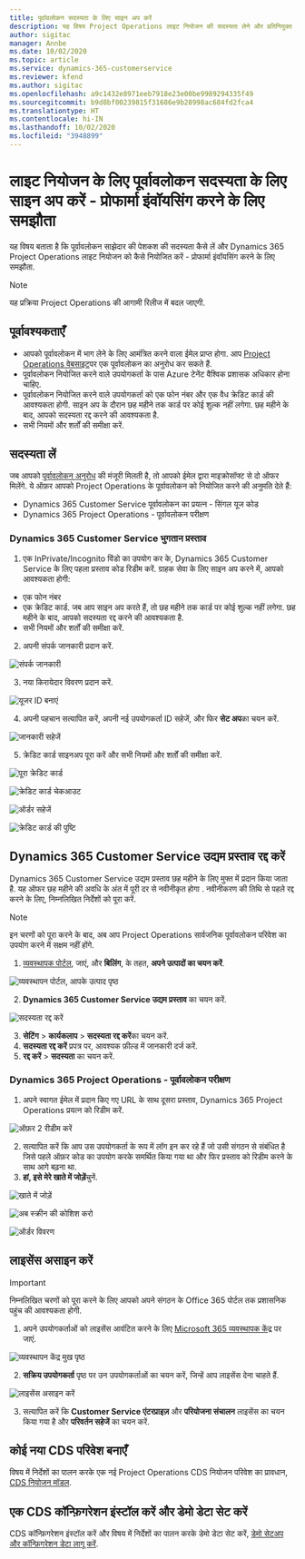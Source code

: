 ```yaml
---
title: पूर्वावलोकन सदस्यता के लिए साइन अप करें
description: यह विषय Project Operations लाइट नियोजन की सदस्यता लेने और प्रतिनियुक्त करने के तरीके के बारे में जानकारी प्रदान करता है - प्रोफार्मा इuवॉयसिंग के लिए समझौता.
author: sigitac
manager: Annbe
ms.date: 10/02/2020
ms.topic: article
ms.service: dynamics-365-customerservice
ms.reviewer: kfend
ms.author: sigitac
ms.openlocfilehash: a9c1432e8971eeb7918e23e00be9989294335f49
ms.sourcegitcommit: b9d8bf00239815f31686e9b28998ac684fd2fca4
ms.translationtype: HT
ms.contentlocale: hi-IN
ms.lasthandoff: 10/02/2020
ms.locfileid: "3948899"
---
```

# <a name="sign-up-for-a-preview-subscription-for-lite-deployment--deal-to-proforma-invoicing"></a>लाइट नियोजन के लिए पूर्वावलोकन सदस्यता के लिए साइन अप करें - प्रोफार्मा इंवॉयसिंग करने के लिए समझौता

यह विषय बताता है कि पूर्वावलोकन साझेदार की पेशकश की सदस्यता कैसे लें और Dynamics 365 Project Operations लाइट नियोजन को कैसे नियोजित करें - प्रोफार्मा इंवॉयसिंग करने के लिए समझौता.

> [!NOTE]
> यह प्रक्रिया Project Operations की आगामी रिलीज में बदल जाएगी.

## <a name="prerequisites"></a>पूर्वावश्यकताएँ

- आपको पूर्वावलोकन में भाग लेने के लिए आमंत्रित करने वाला ईमेल प्राप्त होगा. आप [Project Operations वेबसाइट](https://dynamics.microsoft.com/en-us/project-operations/overview/)पर एक पूर्वावलोकन का अनुरोध कर सकते हैं.
- पूर्वावलोकन नियोजित करने वाले उपयोगकर्ता के पास Azure टेनेंट वैश्विक प्रशासक अधिकार होना चाहिए.
- पूर्वावलोकन नियोजित करने वाले उपयोगकर्ता को एक फोन नंबर और एक वैध क्रेडिट कार्ड की आवश्यकता होगी. साइन अप के दौरान छह महीने तक कार्ड पर कोई शुल्क नहीं लगेगा. छह महीने के बाद, आपको सदस्यता रद्द करने की आवश्यकता है. 
- सभी नियमों और शर्तों की समीक्षा करें.

## <a name="subscribe"></a>सदस्यता लें

जब आपको [पूर्वावलोकन अनुरोध](https://forms.office.com/FormsPro/Pages/ResponsePage.aspx?id=v4j5cvGGr0GRqy180BHbR56j8lZs0FdAvwT75_WNFyxUMkRDV1NYQU5TNjE2VjhKOVBUNVg2R0s1NC4u) की मंजूरी मिलती है, तो आपको ईमेल द्वारा माइक्रोसॉफ्ट से दो ऑफर मिलेंगे. ये ऑफ़र आपको Project Operations के पूर्वावलोकन को नियोजित करने की अनुमति देते हैं:

- Dynamics 365 Customer Service पूर्वावलोकन का प्रयत्न - सिंगल यूज कोड
- Dynamics 365 Project Operations - पूर्वावलोकन परीक्षण

### <a name="dynamics-365-customer-service-paid-offer"></a>Dynamics 365 Customer Service भुगतान प्रस्ताव

1. एक InPrivate/Incognito विंडो का उपयोग कर के, Dynamics 365 Customer Service के लिए पहला प्रस्ताव कोड रिडीम करें. ग्राहक सेवा के लिए साइन अप करने में, आपको आवश्यकता होगी:

- एक फोन नंबर
- एक क्रेडिट कार्ड. जब आप साइन अप करते हैं, तो छह महीने तक कार्ड पर कोई शुल्क नहीं लगेगा. छह महीने के बाद, आपको सदस्यता रद्द करने की आवश्यकता है.
- सभी नियमों और शर्तों की समीक्षा करें.

2. अपनी संपर्क जानकारी प्रदान करें.

![संपर्क जानकारी](./media/1ContactInformation.png)

3. नया किरायेदार विवरण प्रदान करें.

![यूजर ID बनाएं](./media/2CreateUserID.png)

4. अपनी पहचान सत्यापित करें, अपनी नई उपयोगकर्ता ID सहेजें, और फिर **सेट अप**का चयन करें.

![जानकारी सहेजें](./media/3SaveInfo.png)

5. क्रेडिट कार्ड साइनअप पूरा करें और सभी नियमों और शर्तों की समीक्षा करें. 

![पूरा क्रेडिट कार्ड](./media/4CompleteCreditCard.png)

![क्रेडिट कार्ड चेकआउट](./media/5CreditCardCheckout.png)

![ऑर्डर सहेजें](./media/6SaveOrder.png)

![क्रेडिट कार्ड की पुष्टि](./media/7Confirmation.png)

## <a name="cancel-the-dynamics-365-customer-service-enterprise-offer"></a>Dynamics 365 Customer Service उद्यम प्रस्ताव रद्द करें

Dynamics 365 Customer Service उद्यम प्रस्ताव छह महीने के लिए मुफ्त में प्रदान किया जाता है. यह ऑफर छह महीने की अवधि के अंत में पूरी दर से नवीनीकृत होगा . नवीनीकरण की तिथि से पहले रद्द करने के लिए, निम्नलिखित निर्देशों को पूरा करें. 

> [!NOTE]
> इन चरणों को पूरा करने के बाद, अब आप Project Operations सार्वजनिक पूर्वावलोकन परिवेश का उपयोग करने में सक्षम नहीं होंगे.

1. [व्यवस्थापक पोर्टल](https://admin.microsoft.com/), जाएं, और **बिलिंग**, के तहत, **अपने उत्पादों का चयन करें**.

![व्यवस्थापन पोर्टल, आपके उत्पाद पृष्ठ](./media/8AdminPortal.png)

2. **Dynamics 365 Customer Service उद्यम प्रस्ताव** का चयन करें.

![सदस्यता रद्द करें](./media/9CancelSubscription.png)

3. **सेटिंग** > **कार्यकलाप** > **सदस्यता रद्द करें**का चयन करें.
4. **सदस्यता रद्द करें** प्रपत्र पर, आवश्यक फ़ील्ड में जानकारी दर्ज करें.
5. **रद्द करें** > **सदस्यता** का चयन करें.

### <a name="dynamics-365-project-operations--preview-trial"></a>Dynamics 365 Project Operations - पूर्वावलोकन परीक्षण

1. अपने स्वागत ईमेल में प्रदान किए गए URL के साथ दूसरा प्रस्ताव, Dynamics 365 Project Operations प्रयत्न को रिडीम करें.

![ऑफ़र 2 रीडीम करें](./media/10RedeemOffer2.png)

2. सत्यापित करें कि आप उस उपयोगकर्ता के रूप में लॉग इन कर रहे हैं जो उसी संगठन से संबंधित है जिसे पहले ऑफ़र कोड का उपयोग करके समर्थित किया गया था और फिर प्रस्ताव को रिडीम करने के साथ आगे बढ़ना था. 
3. **हां, इसे मेरे खाते में जोड़ें**चुनें.

![खाते में जोड़ें](./media/11AddToAccount.png)

![अब स्क्रीन की कोशिश करो](./media/12TryNow.png)

![ऑर्डर विवरण](./media/13Confirmation.png)

## <a name="assign-licenses"></a>लाइसेंस असाइन करें

> [!IMPORTANT]
> निम्नलिखित चरणों को पूरा करने के लिए आपको अपने संगठन के Office 365 पोर्टल तक प्रशासनिक पहुंच की आवश्यकता होगी.

1. अपने उपयोगकर्ताओं को लाइसेंस आवंटित करने के लिए [Microsoft 365 व्यवस्थापक केंद्र](https://portal.office.com/) पर जाएं.

![व्यवस्थापन केंद्र मुख पृष्ठ](./media/14AdminPortal.png)

2. **सक्रिय उपयोगकर्ता** पृष्ठ पर उन उपयोगकर्ताओं का चयन करें, जिन्हें आप लाइसेंस देना चाहते हैं.

![लाइसेंस असाइन करें](./media/15AssignLicenses.png)

3. सत्यापित करें कि **Customer Service एंटरप्राइज़** और **परियोजना संचालन** लाइसेंस का चयन किया गया है और **परिवर्तन सहेजें** का चयन करें.

## <a name="create-a-new-cds-environment"></a>कोई नया CDS परिवेश बनाएँ

विषय में निर्देशों का पालन करके एक नई Project Operations CDS नियोजन परिवेश का प्रावधान, [CDS नियोजन मॉडल](lite-deployment.md).

## <a name="install-a-cds-configuration-and-setup-demo-data"></a>एक CDS कॉन्फ़िगरेशन इंस्टॉल करें और डेमो डेटा सेट करें

CDS कॉन्फ़िगरेशन इंस्टॉल करें और विषय में निर्देशों का पालन करके डेमो डेटा सेट करें, [डेमो सेटअप और कॉन्फ़िगरेशन डेटा लागू करें](lite-apply-demo-setup-config-data.md).
